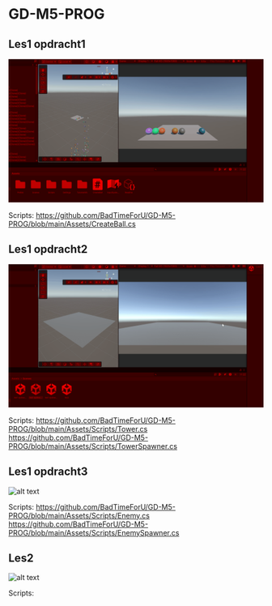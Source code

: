 # GD-M5-PROG

## Les1 opdracht1

![alt text](les1Opdracht1.gif)

Scripts: https://github.com/BadTimeForU/GD-M5-PROG/blob/main/Assets/CreateBall.cs

## Les1 opdracht2

![alt text](les1Opdracht2.gif)

Scripts: https://github.com/BadTimeForU/GD-M5-PROG/blob/main/Assets/Scripts/Tower.cs
         https://github.com/BadTimeForU/GD-M5-PROG/blob/main/Assets/Scripts/TowerSpawner.cs

## Les1 opdracht3

![alt text](les1Opdracht3.gif)

Scripts: https://github.com/BadTimeForU/GD-M5-PROG/blob/main/Assets/Scripts/Enemy.cs
         https://github.com/BadTimeForU/GD-M5-PROG/blob/main/Assets/Scripts/EnemySpawner.cs

## Les2

![alt text](les2.gif)

Scripts:
